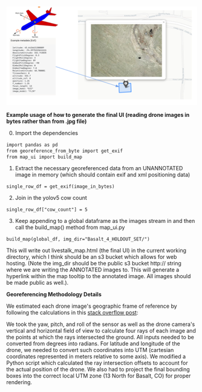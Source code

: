 
![map_image](test_map/map_image.png)

**Example usage of how to generate the final UI (reading drone images in bytes rather than from .jpg file)**

0. Import the dependencies
```
import pandas as pd
from georeference_from_byte import get_exif
from map_ui import build_map
```

1. Extract the necessary georeferenced data from an UNANNOTATED image in memory (which should contain exif and xml positioning data)
```
single_row_df = get_exif(image_in_bytes)
```
2. Join in the yolov5 cow count

```
single_row_df["cow_count"] = 5
```

3. Keep appending to a global dataframe as the images stream in and then call the build_map() method from map_ui.py

```
build_map(global_df, img_dir="Basalt_4_HOLDOUT_SET/")
```

This will write out livestalk_map.html (the final UI) in the current working directory, which I think should be an s3 bucket which allows for web hosting.
(Note the img_dir should be the public s3 bucket http:// string where we are writing the ANNOTATED images to. This will generate a hyperlink within the map tooltip to the annotated image. All images should be made public as well.).

**Georeferencing Methodology Details**

We estimated each drone image's geographic frame of reference by following the calculations in this [stack overflow post](https://stackoverflow.com/questions/38099915/calculating-coordinates-of-an-oblique-aerial-image):


We took the yaw, pitch, and roll of the sensor as well as the drone camera's vertical and horizontal field of view to calculate four rays of each image and the points at which the rays intersected the ground. All inputs needed to be converted from degrees into radians. For latitude and longitude of the drone, we needed to convert such coordinates into UTM (cartesian coordinates represented in meters relative to some axis). We modified a Python script which calculated the ray intersection offsets to account for the actual position of the drone. We also had to project the final bounding boxes into the correct local UTM zone (13 North for Basalt, CO) for proper rendering.
